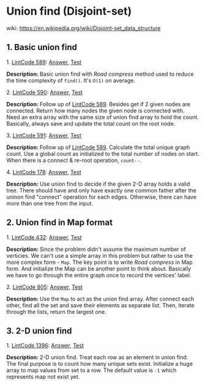 # Union find (Disjoint-set)
wiki: https://en.wikipedia.org/wiki/Disjoint-set_data_structure

## 1. Basic union find
<div>
    <p>
        1. 
        <a href="https://www.lintcode.com/problem/connecting-graph/description">LintCode 589</a>:  
        <a href="https://github.com/Tony-Hu/ShuaTi-Online.Judge.Problems.Solving/blob/master/src/main/java/unionFind/LintCode589.java">Answer</a>, 
        <a href="https://github.com/Tony-Hu/ShuaTi-Online.Judge.Problems.Solving/blob/master/src/test/java/unionFind/LintCode589Test.java">Test</a>
    </p>
    <p><b>Description: </b>Basic union find with <i>Road compress</i> method used to reduce the 
    time complexity of <code>find()</code>. It's <code>O(1)</code> on average.</p>
</div>
<div>
    <p>
        2. 
        <a href="https://www.lintcode.com/problem/connecting-graph-ii/description">LintCode 590</a>:  
        <a href="https://github.com/Tony-Hu/ShuaTi-Online.Judge.Problems.Solving/blob/master/src/main/java/unionFind/LintCode590.java">Answer</a>, 
        <a href="https://github.com/Tony-Hu/ShuaTi-Online.Judge.Problems.Solving/blob/master/src/test/java/unionFind/LintCode590Test.java">Test</a>
    </p>
    <p><b>Description: </b>Follow up of <a href="https://www.lintcode.com/problem/connecting-graph/description">LintCode 589</a>. Besides get if 2 given nodes are connected. Return how many nodes the given node is connected with.
    Need an extra array with the same size of union find array to hold the count. Basically, always save and update the total count on the root node.</p>
</div>
<div>
    <p>
        3. 
        <a href="https://www.lintcode.com/problem/connecting-graph-iii/description">LintCode 591</a>:  
        <a href="https://github.com/Tony-Hu/ShuaTi-Online.Judge.Problems.Solving/blob/master/src/main/java/unionFind/LintCode591.java">Answer</a>, 
        <a href="https://github.com/Tony-Hu/ShuaTi-Online.Judge.Problems.Solving/blob/master/src/test/java/unionFind/LintCode591Test.java">Test</a>
    </p>
    <p><b>Description: </b>Follow up of <a href="https://www.lintcode.com/problem/connecting-graph/description">LintCode 589</a>. Calculate the total unique graph count. 
    Use a global count as initialized to the total number of nodes on start. When there is a connect & re-root operation, <code>count--</code>.</p>
</div>
<div>
    <p>
        4. 
        <a href="https://www.lintcode.com/problem/graph-valid-tree/description">LintCode 178</a>:  
        <a href="https://github.com/Tony-Hu/ShuaTi-Online.Judge.Problems.Solving/blob/master/src/main/java/unionFind/LintCode178.java">Answer</a>, 
        <a href="https://github.com/Tony-Hu/ShuaTi-Online.Judge.Problems.Solving/blob/master/src/test/java/unionFind/LintCode178Test.java">Test</a>
    </p>
    <p><b>Description: </b>Use union find to decide if the given 2-D array holds a valid tree. There should have and only have exactly one common father after 
    the uninon find "connect" operation for each edges. Otherwise, there can have more than one tree from the input.</p>
</div>

## 2. Union find in Map format
<div>
    <p>
        1. 
        <a href="https://www.lintcode.com/problem/find-the-weak-connected-component-in-the-directed-graph/description">LintCode 432</a>:  
        <a href="https://github.com/Tony-Hu/ShuaTi-Online.Judge.Problems.Solving/blob/master/src/main/java/unionFind/LintCode432.java">Answer</a>, 
        <a href="https://github.com/Tony-Hu/ShuaTi-Online.Judge.Problems.Solving/blob/master/src/test/java/unionFind/LintCode432Test.java">Test</a>
    </p>
    <p><b>Description: </b>Since the problem didn't assume the maximum number of verticies. We can't use a simple array in this problem 
    but rather to use the more complex form - <code>Map</code>. The key point is to write <i>Road compress</i> in Map form. And initialize the Map can be another point to think about.
     Basically we have to go through the entire graph once to record the vertices' label.</p>
</div>
<div>
    <p>
        2. 
        <a href="https://www.lintcode.com/problem/maximum-association-set/description">LintCode 805</a>:  
        <a href="https://github.com/Tony-Hu/ShuaTi-Online.Judge.Problems.Solving/blob/master/src/main/java/unionFind/LintCode805.java">Answer</a>, 
        <a href="https://github.com/Tony-Hu/ShuaTi-Online.Judge.Problems.Solving/blob/master/src/test/java/unionFind/LintCode805Test.java">Test</a>
    </p>
    <p><b>Description: </b>Use the <code>Map<String, String></code> to act as the union find array. After connect each other, find all the set and save their elements as separate list. 
    Then, iterate through the lists, return the largest one.</p>
</div>

## 3. 2-D union find
<div>
    <p>
        1. 
        <a href="https://www.lintcode.com/problem/set-union/description">LintCode 1396</a>:  
        <a href="https://github.com/Tony-Hu/ShuaTi-Online.Judge.Problems.Solving/blob/master/src/main/java/unionFind/LintCode1396.java">Answer</a>, 
        <a href="https://github.com/Tony-Hu/ShuaTi-Online.Judge.Problems.Solving/blob/master/src/test/java/unionFind/LintCode1396Test.java">Test</a>
    </p>
    <p><b>Description: </b>2-D union find. Treat each row as an element in union find. The final purpose is to count how many unique sets exist.
    Initialize a huge array to map values from set to a row. The default value is <code>-1</code> which represents map not exist yet.</p>
</div>
